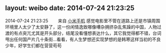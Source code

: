 layout: weibo
date: 2014-07-24 21:23:25
---
2014-07-24 21:23:25  &nbsp;&nbsp;&nbsp;&nbsp;&nbsp;&nbsp; 来自 <a href="http://app.weibo.com/t/feed/22zMnn" rel="nofollow">小米手机</a>
感觉电影里不管在道路上还是市镇周围环境里人太少了太安静了，这一份闲情逸致哪像嘈杂拥挤杂乱焦躁的中国，人物过渡的有点突兀尤其是开头部分，结尾没看懂想表达什么，其它我觉得都不错，台词甩出任何国产片几十条街…看看，有人生梦想还实现梦想的是韩寒这样当初的不良少年，好学生们都在营营苟苟 ​​​
